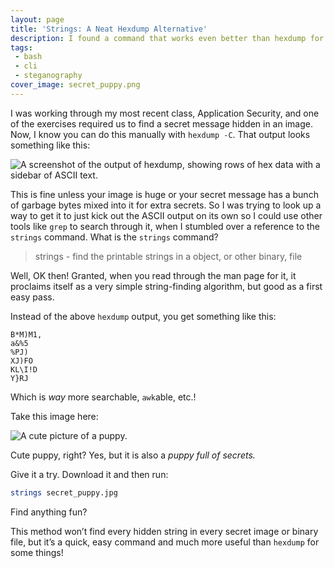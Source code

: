 ```yaml
---
layout: page
title: 'Strings: A Neat Hexdump Alternative'
description: I found a command that works even better than hexdump for some tasks!
tags:
 - bash
 - cli
 - steganography
cover_image: secret_puppy.png
---
```


I was working through my most recent class, Application Security, and one of the exercises required us to find a secret message hidden in an image.  Now, I know you can do this manually with `hexdump -C`.  That output looks something like this:

![A screenshot of the output of hexdump, showing rows of hex data with a sidebar of ASCII text.](/img/hexdump-output.png)

This is fine unless your image is huge or your secret message has a bunch of garbage bytes mixed into it for extra secrets.  So I was trying to look up a way to get it to just kick out the ASCII output on its own so I could use other tools like `grep` to search through it, when I stumbled over a reference to the `strings` command.  What is the `strings` command?

> strings - find the printable strings in a object, or other binary, file

Well, OK then!  Granted, when you read through the man page for it, it proclaims itself as a very simple string-finding algorithm, but good as a first easy pass.

Instead of the above `hexdump` output, you get something like this:

```text
B*M)M1,
a&%5
%PJ)
XJ)FO
KL\I!D
Y}RJ
```

Which is *way* more searchable, `awk`able, etc.!

Take this image here:

![A cute picture of a puppy.](/img/secret_puppy.png)

Cute puppy, right?  Yes, but it is also a *puppy full of secrets.*

Give it a try.  Download it and then run:

```bash
strings secret_puppy.jpg
```

Find anything fun?

This method won’t find every hidden string in every secret image or binary file, but it’s a quick, easy command and much more useful than `hexdump` for some things!

